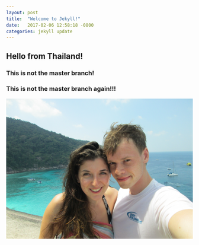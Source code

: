 ```yaml
---
layout: post
title:  "Welcome to Jekyll!"
date:   2017-02-06 12:58:18 -0800
categories: jekyll update
---
```


## Hello from Thailand!
### This is not the master branch!
### This is not the master branch again!!!
!["Thailand"](/assets/posts/2017-02-06-welcome-to-jekyll/thailand.JPG)
